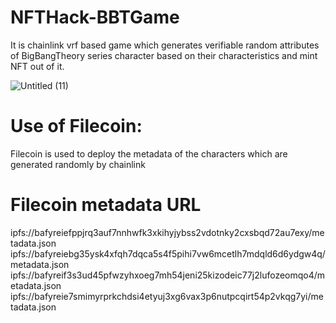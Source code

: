 # NFTHack-BBTGame
It is chainlink vrf based game which generates verifiable random attributes of BigBangTheory series character based on their characteristics and mint NFT out of it.


![Untitled (11)](https://user-images.githubusercontent.com/46647968/144590384-24b0bb2a-931c-4d7e-b086-e93cf49cbdfa.jpg)

# Use of Filecoin:
Filecoin is used to deploy the metadata of the characters which are generated randomly by chainlink

# Filecoin metadata URL

ipfs://bafyreiefppjrq3auf7nnhwfk3xkihyjybss2vdotnky2cxsbqd72au7exy/metadata.json
ipfs://bafyreiebg35ysk4xfqh7dqca5s4f5pihi7vw6mcetlh7mdqld6d6ydgw4q/metadata.json
ipfs://bafyreif3s3ud45pfwzyhxoeg7mh54jeni25kizodeic77j2lufozeomqo4/metadata.json
ipfs://bafyreie7smimyrprkchdsi4etyuj3xg6vax3p6nutpcqirt54p2vkqg7yi/metadata.json

